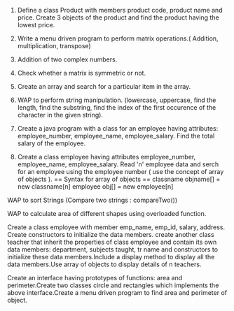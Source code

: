 1. Define a class Product with members product code, product name and price. 
    Create 3 objects of the product and find the product having the lowest price.

2. Write a menu driven program to perform matrix operations.( Addition, multiplication, transpose)

3. Addition of two complex numbers. 

4. Check whether a matrix is symmetric or not.

5. Create an array and search for a particular item in the array.

6. WAP to perform string manipulation. (lowercase, uppercase, find the length, find the substring,
    find the index of the first occurence of the character in the given string).

7. Create a java program with a class for an employee having attributes: employee_number, employee_name, employee_salary.
    Find the total salary of the employee.

8. Create a class employee having attributes employee_number, employee_name, employee_salary. 
    Read 'n' employee data and serch for an employee using the employee number ( use the concept of array of objects ).
    == Syntax for array of objects ==
            classname objname[] = new classname[n]
            employee obj[] = new employee[n]

WAP to sort Strings (Compare two strings :  compareTwo())

WAP to calculate area of different shapes using overloaded function.

Create a class employee with member emp_name, emp_id, salary, address. Create constructors to initialize the data members.
    create another class teacher that inherit the properties of class employee and contain its own data members: department,
    subjects taught, tr name and constructors to initialize these data members.Include a display method to display
    all the data members.Use array of objects to display details of n teachers.

Create an interface having prototypes of functions: area and perimeter.Create two classes circle and rectangles which 
    implements the above interface.Create a menu driven program to find area and perimeter of object.
